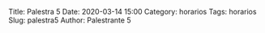 Title: Palestra 5
Date: 2020-03-14 15:00
Category: horarios
Tags: horarios
Slug: palestra5
Author: Palestrante 5